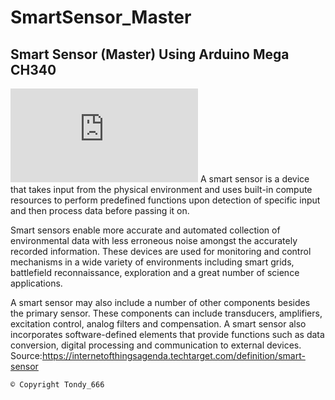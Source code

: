 # SmartSensor_Master

## Smart Sensor (Master) Using Arduino Mega CH340 

![Arduino Mega CH340](https://www.pngdownload.id/png-5opmev/download.html)
  A smart sensor is a device that takes input from the physical environment and uses built-in compute resources to perform predefined functions upon detection of specific input and then process data before passing it on. 
  
  Smart sensors enable more accurate and automated collection of environmental data with less erroneous noise amongst the accurately recorded information. These devices are used for monitoring and control mechanisms in a wide variety of environments including smart grids, battlefield reconnaissance, exploration and a great number of science applications. 
 
  A smart sensor may also include a number of other components besides the primary sensor.  These components can include transducers, amplifiers, excitation control, analog filters and compensation. A smart sensor also incorporates software-defined elements that provide functions such as data conversion, digital processing and communication to external devices.
Source:https://internetofthingsagenda.techtarget.com/definition/smart-sensor

```
© Copyright Tondy_666
